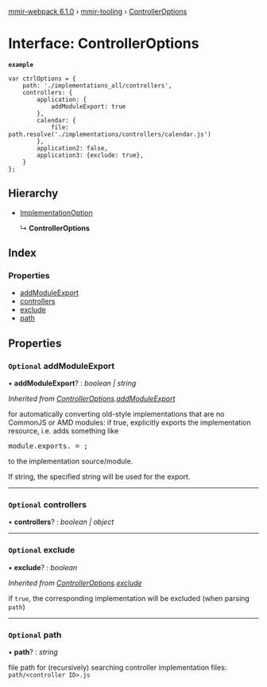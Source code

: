 [mmir-webpack 6.1.0](../README.md) › [mmir-tooling](../modules/mmir_tooling.md) › [ControllerOptions](mmir_tooling.controlleroptions.md)

# Interface: ControllerOptions

**`example`** 
```
var ctrlOptions = {
	path: './implementations_all/controllers',
	controllers: {
		application: {
			addModuleExport: true
		},
		calendar: {
			file: path.resolve('./implementations/controllers/calendar.js')
		},
		application2: false,
		application3: {exclude: true},
	}
};
```

## Hierarchy

* [ImplementationOption](mmir_tooling.implementationoption.md)

  ↳ **ControllerOptions**

## Index

### Properties

* [addModuleExport](mmir_tooling.controlleroptions.md#optional-addmoduleexport)
* [controllers](mmir_tooling.controlleroptions.md#optional-controllers)
* [exclude](mmir_tooling.controlleroptions.md#optional-exclude)
* [path](mmir_tooling.controlleroptions.md#optional-path)

## Properties

### `Optional` addModuleExport

• **addModuleExport**? : *boolean | string*

*Inherited from [ControllerOptions](mmir_tooling.controlleroptions.md).[addModuleExport](mmir_tooling.controlleroptions.md#optional-addmoduleexport)*

for automatically converting old-style implementations that are no CommonJS or AMD modules:
if true, explicitly exports the implementation resource, i.e. adds something like
<pre>
module.exports.<resource name> = <resource constructor>;
</pre>
to the implementation source/module.

If string, the specified string will be used for the export.

___

### `Optional` controllers

• **controllers**? : *boolean | object*

___

### `Optional` exclude

• **exclude**? : *boolean*

*Inherited from [ControllerOptions](mmir_tooling.controlleroptions.md).[exclude](mmir_tooling.controlleroptions.md#optional-exclude)*

if `true`, the corresponding implementation will be excluded (when parsing `path`)

___

### `Optional` path

• **path**? : *string*

file path for (recursively) searching controller implementation files:
`path/<controller ID>.js`

